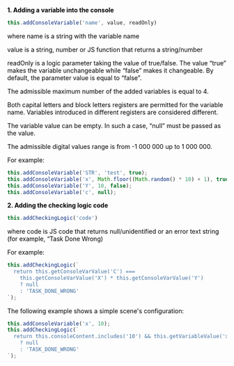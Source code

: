 <p style="color: #000; font-weight: bold;">1.	Adding a variable into the console</p>

```javascript
this.addConsoleVariable('name', value, readOnly) 
```

<p style="color: #000;">where name is a string with the variable name</p>
<p style="color: #000;">value is a string, number or JS function that returns a string/number</p>
<p style="color: #000;">readOnly is a logic parameter taking the value of true/false. The value “true” makes the variable unchangeable while “false” makes it changeable. By default, the parameter value is equal to “false”.</p>
<p style="color: #000;">The admissible maximum number of the added variables is equal to 4. </p>
<p style="color: #000;">Both capital letters and block letters registers are permitted for the variable name. Variables introduced in different registers are considered different.</p>
<p style="color: #000;">The variable value can be empty. In such a case, “null” must be passed as the value.</p>
<p style="color: #000;">The admissible digital values range is from -1 000 000 up to 1 000 000.</p>
<p style="color: #000;">For example:</p>

```javascript
this.addConsoleVariable('STR', 'test', true);
this.addConsoleVariable('x', Math.floor((Math.random() * 10) + 1), true);
this.addConsoleVariable('Y', 10, false);
this.addConsoleVariable('c', null);
```

<p style="color: #000; font-weight: bold;">2.	Adding the checking logic code</p>

```javascript
this.addCheckingLogic('code') 
```

<p style="color: #000;">where code is JS code that returns null/unidentified or an error text string (for example, “Task Done Wrong)</p>
<p style="color: #000;">For example:</p>

```javascript
this.addCheckingLogic(`
  return this.getConsoleVarValue('C') ===
    this.getConsoleVarValue('X') * this.getConsoleVarValue('Y')
    ? null
    : 'TASK_DONE_WRONG'
`);
```

<p style="color: #000;">The following example shows a simple scene's configuration:</p>

```javascript
this.addConsoleVariable('x', 10);
this.addCheckingLogic(`
  return this.consoleContent.includes('10') && this.getVariableValue('x') === 10
    ? null
    : 'TASK_DONE_WRONG'
`);
```
